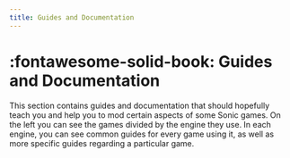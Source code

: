 ```yaml
---
title: Guides and Documentation
---
```

<style>
  .md-content__button {
    display: none;
  }
</style>

# :fontawesome-solid-book: Guides and Documentation

This section contains guides and documentation that should hopefully teach you and help you to mod certain aspects of some Sonic games. On the left you can see the games divided by the engine they use. In each engine, you can see common guides for every game using it, as well as more specific guides regarding a particular game.